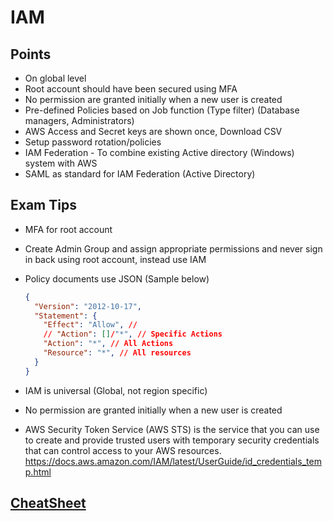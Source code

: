 # IAM

## Points

- On global level
- Root account should have been secured using MFA
- No permission are granted initially when a new user is created
- Pre-defined Policies based on Job function (Type filter) (Database managers, Administrators)
- AWS Access and Secret keys are shown once, Download CSV
- Setup password rotation/policies
- IAM Federation - To combine existing Active directory (Windows) system with AWS
- SAML as standard for IAM Federation (Active Directory)

## Exam Tips

- MFA for root account
- Create Admin Group and assign appropriate permissions and never sign in back using root account, instead use IAM
- Policy documents use JSON (Sample below)

  ```json
  {
    "Version": "2012-10-17",
    "Statement": {
      "Effect": "Allow", //
      // "Action": []/"*", // Specific Actions
      "Action": "*", // All Actions
      "Resource": "*", // All resources
    }
  }

- IAM is universal (Global, not region specific)
- No permission are granted initially when a new user is created
- AWS Security Token Service (AWS STS) is the service that you can use to create and provide trusted users with temporary security credentials that can control access to your AWS resources. https://docs.aws.amazon.com/IAM/latest/UserGuide/id_credentials_temp.html

## [CheatSheet](https://tutorialsdojo.com/aws-identity-and-access-management-iam/#validate-your-knowledge)
